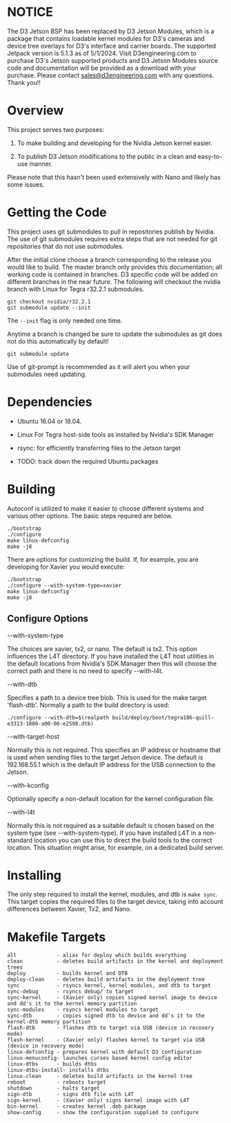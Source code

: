 # NOTICE

The D3 Jetson BSP has been replaced by D3 Jetson Modules, which is a package that contains loadable kernel modules for D3's cameras and device tree overlays for D3's interface and carrier boards.  The supported Jetpack version is 5.1.3 as of 5/1/2024.  Visit D3engineering.com to purchase D3's Jetson supported products and D3 Jetson Modules source code and documentation will be provided as a download with your purchase.  Please contact sales@d3engineering.com with any questions.  Thank you!!

# Overview

This project serves two purposes:

1. To make building and developing for the Nvidia Jetson kernel easier.

2. To publish D3 Jetson modifications to the public in a clean and
   easy-to-use manner.

Please note that this hasn't been used extensively with Nano and
likely has some issues.

# Getting the Code

This project uses git submodules to pull in repositories publish by
Nvidia. The use of git submodules requires extra steps that are not
needed for git repositories that do not use submodules.

After the initial clone choose a branch corresponding to the release
you would like to build. The master branch only provides this
documentation; all working code is contained in branches.  D3 specific
code will be added on different branches in the near future. The
following will checkout the nvidia branch with Linux for Tegra r32.2.1
submodules.

```
git checkout nvidia/r32.2.1
git submodule update --init
```

The `--init` flag is only needed one time.

Anytime a branch is changed be sure to update the submodules as git
does not do this automatically by default!

```
git submodule update
```

Use of git-prompt is recommended as it will alert you when your
submodules need updating.

# Dependencies

 * Ubuntu 16.04 or 18.04.

 * Linux For Tegra host-side tools as installed by Nvidia's SDK Manager

 * rsync: for efficiently transferring files to the Jetson target

 * TODO: track down the required Ubuntu packages


# Building

Autoconf is utilized to make it easier to choose different systems and
various other options. The basic steps required are below.

```
./bootstrap
./configure
make linux-defconfig
make -j8
```

There are options for customizing the build. If, for example, you are
developing for Xavier you would execute:

```
./bootstrap
./configure --with-system-type=xavier
make linux-defconfig
make -j8
```


## Configure Options

--with-system-type

The choices are xavier, tx2, or nano. The default is tx2. This option
influences the L4T directory. If you have installed the L4T host
utilities in the default locations from Nvidia's SDK Manager then this
will choose the correct path and there is no need to specify
--with-l4t.

--with-dtb

Specifies a path to a device tree blob. This is used for the make
target 'flash-dtb'. Normally a path to the build directory is used:

```
./configure --with-dtb=$(realpath build/deploy/boot/tegra186-quill-e3313-1000-a00-00-e2598.dtb)
```

--with-target-host

Normally this is not required. This specifies an IP address or
hostname that is used when sending files to the target Jetson
device. The default is 192.168.55.1 which is the default IP address
for the USB connection to the Jetson.

--with-kconfig

Optionally specify a non-default location for the kernel configuration
file.

--with-l4t

Normally this is not required as a suitable default is chosen based on
the system type (see --with-system-type). If you have installed L4T in
a non-standard location you can use this to direct the build tools to
the correct location. This situation might arise, for example, on a
dedicated build server.

# Installing

The only step required to install the kernel, modules, and dtb is
`make sync`. This target copies the required files to the target
device, taking into account differences between Xavier, Tx2, and Nano.


# Makefile Targets

	all             - alias for deploy which builds everything
	clean           - deletes build artifacts in the kernel and deployment trees
	deploy          - builds kernel and DTB
	deploy-clean    - deletes build artifacts in the deployment tree
	sync            - rsyncs kernel, kernel modules, and dtb to target
	sync-debug      - rsyncs debug/ to target
	sync-kernel     - (Xavier only) copies signed kernel image to device and dd's it to the kernel memory partition
	sync-modules    - rsyncs kernel modules to target
	sync-dtb        - copies signed dtb to device and dd's it to the kernel-dtb memory partition
	flash-dtb       - flashes dtb to target via USB (device in recovery mode)
	flash-kernel    - (Xavier only) flashes kernel to target via USB (device in recovery mode)
	linux-defconfig - prepares kernel with default D3 configuration
	linux-menuconfig- launches curses based kernel config editor
	linux-dtbs      - builds dtbs
	linux-dtbs-install- installs dtbs
	linux-clean     - deletes build artifacts in the kernel tree
	reboot          - reboots target
	shutdown        - halts target
	sign-dtb        - signs dtb file with L4T
	sign-kernel     - (Xavier only) signs kernel image with L4T
	bin-kernel      - creates kernel .deb package
	show-config     - show the configuration supplied to configure

